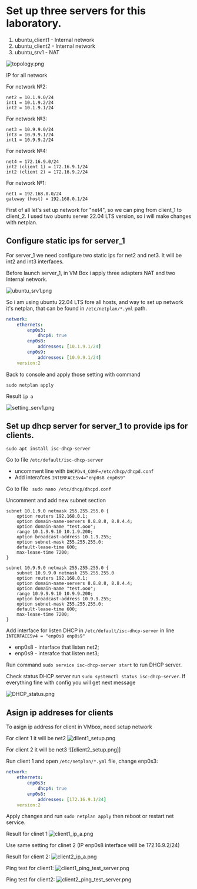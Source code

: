 # Set up three servers for this laboratory.

1. ubuntu_client1 - Internal network
2. ubuntu_client2 - Internal network
3. ubuntu_srv1 - NAT

![topology.png](../img/topology.png)


IP for all network

For network №2:
```
net2 = 10.1.9.0/24
int1 = 10.1.9.2/24
int2 = 10.1.9.1/24
```

For network №3:
```
net3 = 10.9.9.0/24
int3 = 10.9.9.1/24
int1 = 10.9.9.2/24
```

For network №4:
```
net4 = 172.16.9.0/24
int2 (client 1) = 172.16.9.1/24
int2 (client 2) = 172.16.9.2/24
```

For network №1:
```
net1 = 192.168.0.0/24
gateway (host) = 192.168.0.1/24
```

First of all let's set up  network for "net4", so we can ping from client_1 to client_2. I used two ubuntu server 22.04 LTS version, so i will make changes with netplan.


## Configure static ips for server_1

For server_1 we need configure two static ips for net2 and net3. It will be int2 and int3 interfaces.

Before launch server_1, in VM Box i apply three adapters NAT and two Internal network.

![ubuntu_srv1.png](../img/ubuntu_srv1.png)

So i am using ubuntu 22.04 LTS fore all hosts, and way to set up network it's netplan, that can be found in ```/etc/netplan/*.yml``` path.

```yml
network:
	ethernets:
		enp0s3:
			dhcp4: true
		enp0s8:
			addresses: [10.1.9.1/24]
		enp0s9:
			addresses: [10.9.9.1/24]
	version:2
```

Back to console and apply those setting with command 
``` 
sudo netplan apply
```
Result ```ip a```

![setting_serv1.png](../img/setting_serv1.png)

## Set up dhcp server for server_1 to provide ips for clients.

```
sudo apt install isc-dhcp-server
```
Go to file ```/etc/default/isc-dhcp-server```
- uncomment line with  ```DHCPDv4_CONF=/etc/dhcp/dhcpd.conf```
- Add interafces ```INTERFACESv4="enp0s8 enp0s9"```

Go to file ``` sudo nano /etc/dhcp/dhcpd.conf```

Uncomment and add new subnet section
```
subnet 10.1.9.0 netmask 255.255.255.0 {
	option routers 192.168.0.1;
	option domain-name-servers 8.8.8.8, 8.8.4.4;
	option domain-name "test.ooo";
	range 10.1.9.9.10 10.1.9.200;
	option broadcast-address 10.1.9.255;
	option subnet-mask 255.255.255.0;
	default-lease-time 600;
	max-lease-time 7200;
}
```

```
subnet 10.9.9.0 netmask 255.255.255.0 {
	subnet 10.9.9.0 netmask 255.255.255.0 
	option routers 192.168.0.1;
	option domain-name-servers 8.8.8.8, 8.8.4.4;
	option domain-name "test.ooo";
	range 10.9.9.9.10 10.9.9.200;
	option broadcast-address 10.9.9.255;
	option subnet-mask 255.255.255.0;
	default-lease-time 600;
	max-lease-time 7200;
}
```

Add interface for listen DHCP in  ```/etc/default/isc-dhcp-server```
in line ```INTERFACESv4 = "enp0s8 enp0s9"```

-  enp0s8 - interface that listen net2;
-  enp0s9 - interafce that listen net3;

Run command ```sudo service isc-dhcp-server start``` to run DHCP server. 

Check status DHCP server run ``` sudo systemctl status isc-dhcp-server ```. If everything fine with config you will get next message

![DHCP_status.png](../img/DHCP_status.png)

## Asign ip addreses for clients

To asign ip address for client in VMbox, need setup network

For client 1 it will be net2
![dlient1_setup.png](../img/dlient1_setup.png)

For client 2 it will be net3
![[dlient2_setup.png]]

Run client 1 and open ```/etc/netplan/*.yml``` file, change enp0s3:
```yml
network:
	ethernets:
		enp0s3:
			dhcp4: true
		enp0s8:
			addresses: [172.16.9.1/24]
	version:2
```

Apply changes and run ```sudo netplan apply``` then reboot or restart net service.

Result for clinet 1
![client1_ip_a.png](../img/client1_ip_a.png)

Use same setting for clinet 2 (IP enp0s8 interface willl be 172.16.9.2/24)

Result for client 2:
![client2_ip_a.png](../img/client2_ip_a.png)

Ping test for client1:
![client1_ping_test_server.png](../img/client1_ping_test_server.png)

Ping test for client2:
![client2_ping_test_server.png](../img/client2_ping_test_server.png)

